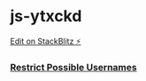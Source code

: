 # js-ytxckd

[Edit on StackBlitz ⚡️](https://stackblitz.com/edit/js-ytxckd)

### [Restrict Possible Usernames](https://www.freecodecamp.org/learn/javascript-algorithms-and-data-structures/regular-expressions/restrict-possible-usernames)
